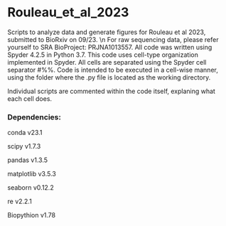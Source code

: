 # Rouleau_et_al_2023
Scripts to analyze data and generate figures for Rouleau et al 2023, submitted to BioRxiv on 09/23. \n
For raw sequencing data, please refer yourself to SRA BioProject: PRJNA1013557.
All code was written using Spyder 4.2.5 in Python 3.7.
This code uses cell-type organization implemented in Spyder. All cells are separated using the Spyder cell separator #%%.
Code is intended to be executed in a cell-wise manner, using the folder where the .py file is located as the working directory. 

Individual scripts are commented within the code itself, explaning what each cell does. 

### Dependencies:

conda v23.1

scipy v1.7.3

pandas v1.3.5

matplotlib v3.5.3

seaborn v0.12.2

re v2.2.1

Biopythion v1.78



